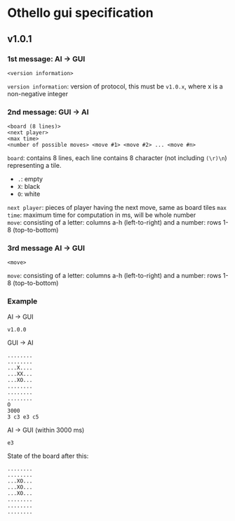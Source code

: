 # Othello gui specification

## v1.0.1

### 1st message: AI -> GUI

```
<version information>
```

`version information`: version of protocol, this must be `v1.0.x`, where x is a non-negative integer

### 2nd message: GUI -> AI

```
<board (8 lines)>
<next player>
<max time>
<number of possible moves> <move #1> <move #2> ... <move #n>
```

`board`: contains 8 lines, each line contains 8 character (not including `(\r)\n`) representing a tile.

- `.`: empty
- `X`: black
- `O`: white

`next player`: pieces of player having the next move, same as board tiles
`max time`: maximum time for computation in ms, will be whole number  
`move`: consisting of a letter: columns a-h (left-to-right) and a number: rows 1-8 (top-to-bottom)

### 3rd message AI -> GUI

```
<move>
```

`move`: consisting of a letter: columns a-h (left-to-right) and a number: rows 1-8 (top-to-bottom) 

### Example

AI -> GUI

```
v1.0.0
```

GUI -> AI

```
........
........
...X....
...XX...
...XO...
........
........
........
O
3000
3 c3 e3 c5
```

AI -> GUI (within 3000 ms)

```
e3
```

State of the board after this:

```
........
........
...XO...
...XO...
...XO...
........
........
........
```
